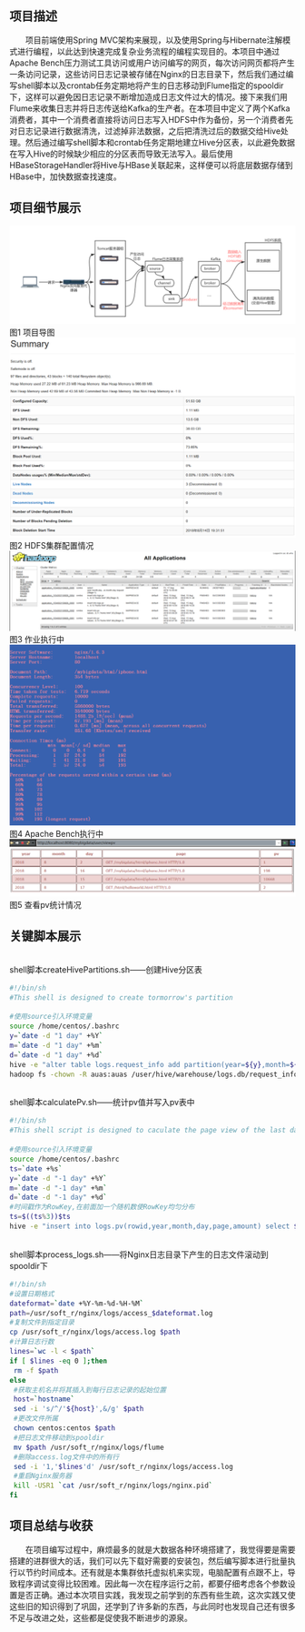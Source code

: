 ## 项目描述
　　项目前端使用Spring MVC架构来展现，以及使用Spring与Hibernate注解模式进行编程，以此达到快速完成复杂业务流程的编程实现目的。本项目中通过Apache Bench压力测试工具访问或用户访问编写的网页，每次访问网页都将产生一条访问记录，这些访问日志记录被存储在Nginx的日志目录下，然后我们通过编写shell脚本以及crontab任务定期地将产生的日志移动到Flume指定的spooldir下，这样可以避免因日志记录不断增加造成日志文件过大的情况。接下来我们用Flume来收集日志并将日志传送给Kafka的生产者。在本项目中定义了两个Kafka消费者，其中一个消费者直接将访问日志写入HDFS中作为备份，另一个消费者先对日志记录进行数据清洗，过滤掉非法数据，之后把清洗过后的数据交给Hive处理。然后通过编写shell脚本和crontab任务定期地建立Hive分区表，以此避免数据在写入Hive的时候缺少相应的分区表而导致无法写入。最后使用HBaseStorageHandler将Hive与HBase关联起来，这样便可以将底层数据存储到HBase中，加快数据查找速度。<br>

## 项目细节展示
![image](https://github.com/AlenaRuicheng/mybigdata/blob/master/elements/mybigdata-outline.jpg)
　　　　　　　　　　　　　　　　　　　　　　　　　图1  项目导图<br>
![image](https://github.com/AlenaRuicheng/mybigdata/blob/master/elements/HDFS%20info.png)
　　　　　　　　　　　　　　　　　　　　　　图2  HDFS集群配置情况<br>
![image](https://github.com/AlenaRuicheng/mybigdata/blob/master/elements/job%20info.png)
　　　　　　　　　　　　　　　　　　　　　　　图3  作业执行中<br>
![image](https://github.com/AlenaRuicheng/mybigdata/blob/master/elements/AppcheBench%20executing.png)
　　　　　　　　　　　　　　　　　　　　　图4  Apache Bench执行中<br>
![image](https://github.com/AlenaRuicheng/mybigdata/blob/master/elements/view-pv.png)
　　　　　　　　　　　　　　　　　　　　　　图5  查看pv统计情况<br>
## 关键脚本展示
<br>shell脚本createHivePartitions.sh——创建Hive分区表
```Bash
#!/bin/sh
#This shell is designed to create tormorrow's partition

#使用source引入环境变量
source /home/centos/.bashrc
y=`date -d "1 day" +%Y`
m=`date -d "1 day" +%m`
d=`date -d "1 day" +%d`
hive -e "alter table logs.request_info add partition(year=${y},month=${m},day=${d})"
hadoop fs -chown -R auas:auas /user/hive/warehouse/logs.db/request_info/year\=${y}
```
<br>shell脚本calculatePv.sh——统计pv值并写入pv表中
```Bash
#!/bin/sh
#This shell script is designed to caculate the page view of the last day

#使用source引入环境变量
source /home/centos/.bashrc
ts=`date +%s`
y=`date -d "-1 day" +%Y`
m=`date -d "-1 day" +%m`
d=`date -d "-1 day" +%d`
#时间戳作为RowKey,在前面加一个随机数使RowKey均匀分布
ts=$((ts%3))$ts
hive -e "insert into logs.pv(rowid,year,month,day,page,amount) select ${ts},year,month,day,time_local,count(*) as amount from logs.request_info where year=${y} and month=${m} and day=${d} group by ${ts},year,month,day,time_local"
```
<br>shell脚本process_logs.sh——将Nginx日志目录下产生的日志文件滚动到spooldir下
```Bash
#!/bin/sh
#设置日期格式
dateformat=`date +%Y-%m-%d-%H-%M`
path=/usr/soft_r/nginx/logs/access_$dateformat.log
#复制文件到指定目录
cp /usr/soft_r/nginx/logs/access.log $path
#计算日志行数
lines=`wc -l < $path`
if [ $lines -eq 0 ];then
 rm -f $path
else
 #获取主机名并将其插入到每行日志记录的起始位置
 host=`hostname`
 sed -i 's/^/'${host}',&/g' $path
 #更改文件所属
 chown centos:centos $path
 #把日志文件移动到spooldir
 mv $path /usr/soft_r/nginx/logs/flume
 #删除access.log文件中的所有行
 sed -i '1,'$lines'd' /usr/soft_r/nginx/logs/access.log
 #重启Nginx服务器
 kill -USR1 `cat /usr/soft_r/nginx/logs/nginx.pid`
fi
```
## 项目总结与收获
　　在项目编写过程中，麻烦最多的就是大数据各种环境搭建了，我觉得要是需要搭建的进群很大的话，我们可以先下载好需要的安装包，然后编写脚本进行批量执行以节约时间成本。还有就是本集群依托虚拟机来实现，电脑配置有点跟不上，导致程序调试变得比较困难。因此每一次在程序运行之前，都要仔细考虑各个参数设置是否正确。通过本次项目实践，我发现之前学到的东西有些生疏，这次实践又使这些旧的知识得到了巩固，还学到了许多新的东西，与此同时也发现自己还有很多不足与改进之处，这些都是促使我不断进步的源泉。
